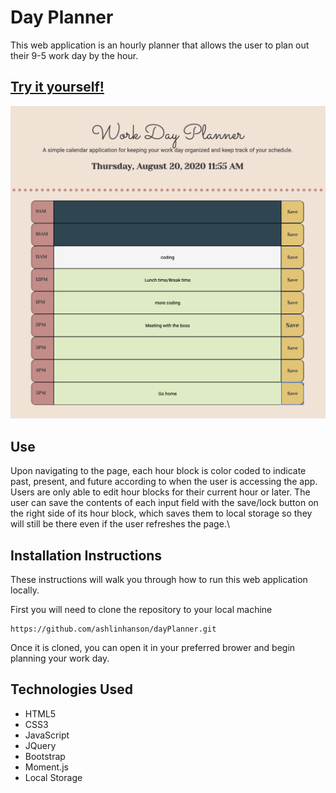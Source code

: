# Day Planner
This web application is an hourly planner that allows the user to plan out their 9-5 work day by the hour.
## [Try it yourself!](https://ashlinhanson.github.io/work-day-planner/) 
![Notes example](assets/screenshotwithdata.png?raw=true)

## Use
Upon navigating to the page, each hour block is color coded to indicate past, present, and future according to when the user is accessing the app. Users are only able to edit hour blocks for their current hour or later. The user can save the contents of each input field with the save/lock button on the right side of its hour block, which saves them to local storage so they will still be there even if the user refreshes the page.\

## Installation Instructions
These instructions will walk you through how to run this web application locally.

First you will need to clone the repository to your local machine
````
https://github.com/ashlinhanson/dayPlanner.git
````
Once it is cloned, you can open it in your preferred brower and begin planning your work day.

## Technologies Used 
* HTML5 
* CSS3 
* JavaScript 
* JQuery 
* Bootstrap
* Moment.js
* Local Storage





